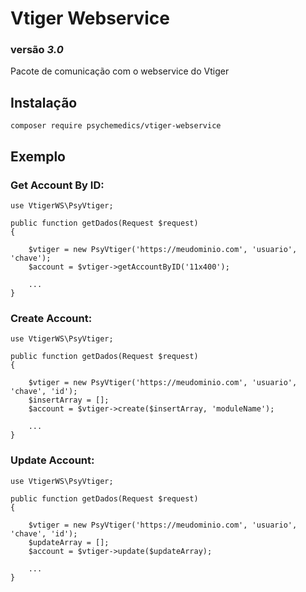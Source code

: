 # Vtiger Webservice

### versão _3.0_

Pacote de comunicação com o webservice do Vtiger

## Instalação

```
composer require psychemedics/vtiger-webservice
```

## Exemplo

### Get Account By ID:
```
use VtigerWS\PsyVtiger;

public function getDados(Request $request)
{

    $vtiger = new PsyVtiger('https://meudominio.com', 'usuario', 'chave');
    $account = $vtiger->getAccountByID('11x400');

    ...
} 
```

### Create Account:
```
use VtigerWS\PsyVtiger;

public function getDados(Request $request)
{

    $vtiger = new PsyVtiger('https://meudominio.com', 'usuario', 'chave', 'id');
    $insertArray = [];
    $account = $vtiger->create($insertArray, 'moduleName');

    ...
} 
```

### Update Account:
```
use VtigerWS\PsyVtiger;

public function getDados(Request $request)
{

    $vtiger = new PsyVtiger('https://meudominio.com', 'usuario', 'chave', 'id');
    $updateArray = [];
    $account = $vtiger->update($updateArray);

    ...
} 
```